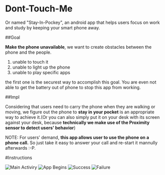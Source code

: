 Dont-Touch-Me
=============

Or named "Stay-In-Pockey", an android app that helps users focus on work and study by keeping your smart phone away.

##Goal

**Make the phone unavailable**, we want to create obstacles between the phone and the people.

1. unable to touch it
2. unable to light up the phone
3. unable to play specific apps

the first one is the securest way to accomplish this goal.
You are even not able to get the battery out of phone to stop this app from working.

##Impl

Considering that users need to carry the phone when they are walking or moving, we figure out the phone to **stay in your pocket** is an appropriate way to achieve it.(Or you can also simply put it on your desk with its screen against your desk, because **technically we make use of the Proximity sensor to detect users' behavior**)

NOTE: For users' demand, **this app allows user to use the phone on a phone call.** So just take it easy to answer your call and re-start it mannully afterwards :-P.

#Instructions

![Main Activiry](./README-image/Screenshot_2014-04-24-22-53-00.jpg)
![App Begins](./README-image/Screenshot_2014-04-24-22-55-12.jpg)
![Success](./README-image/Screenshot_2014-04-24-22-56-31.jpg)
![Failure](./README-image/Screenshot_2014-04-24-23-00-57.jpg)


